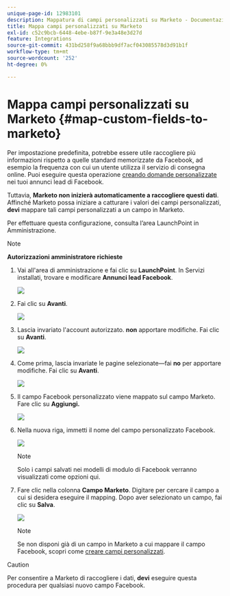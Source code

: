 ```yaml
---
unique-page-id: 12983101
description: Mappatura di campi personalizzati su Marketo - Documentazione Marketo - Documentazione del prodotto
title: Mappa campi personalizzati su Marketo
exl-id: c52c9bcb-6448-4ebe-b87f-9e3a48e3d27d
feature: Integrations
source-git-commit: 431bd258f9a68bbb9df7acf043085578d3d91b1f
workflow-type: tm+mt
source-wordcount: '252'
ht-degree: 0%

---
```


# Mappa campi personalizzati su Marketo {#map-custom-fields-to-marketo}

Per impostazione predefinita, potrebbe essere utile raccogliere più informazioni rispetto a quelle standard memorizzate da Facebook, ad esempio la frequenza con cui un utente utilizza il servizio di consegna online. Puoi eseguire questa operazione [creando domande personalizzate](https://www.facebook.com/business/help/774623835981457?helpref=uf_permalink) nei tuoi annunci lead di Facebook.

Tuttavia, **Marketo non inizierà automaticamente a raccogliere questi dati**. Affinché Marketo possa iniziare a catturare i valori dei campi personalizzati, **devi** mappare tali campi personalizzati a un campo in Marketo.

Per effettuare questa configurazione, consulta l’area LaunchPoint in Amministrazione.

>[!NOTE]
>
>**Autorizzazioni amministratore richieste**

1. Vai all&#39;area di amministrazione e fai clic su **LaunchPoint**. In Servizi installati, trovare e modificare **Annunci lead Facebook**.

   ![](assets/image2017-10-24-9-3a32-3a16.png)

1. Fai clic su **Avanti**.

   ![](assets/image2017-10-24-14-3a55-3a13.png)

1. Lascia invariato l&#39;account autorizzato. **non** apportare modifiche. Fai clic su **Avanti**.

   ![](assets/image2017-10-24-14-3a56-3a48.png)

1. Come prima, lascia invariate le pagine selezionate—fai **no** per apportare modifiche. Fai clic su **Avanti**.

   ![](assets/image2017-10-24-15-3a0-3a54.png)

1. Il campo Facebook personalizzato viene mappato sul campo Marketo. Fare clic su **Aggiungi.**

   ![](assets/image2017-10-24-9-3a33-3a49.png)

1. Nella nuova riga, immetti il nome del campo personalizzato Facebook.

   ![](assets/image2017-10-24-9-3a37-3a3.png)

   >[!NOTE]
   >
   >Solo i campi salvati nei modelli di modulo di Facebook verranno visualizzati come opzioni qui.

1. Fare clic nella colonna **Campo Marketo**. Digitare per cercare il campo a cui si desidera eseguire il mapping. Dopo aver selezionato un campo, fai clic su **Salva**.

   ![](assets/image2017-10-24-11-3a16-3a42.png)

   >[!NOTE]
   >
   >Se non disponi già di un campo in Marketo a cui mappare il campo Facebook, scopri come [creare campi personalizzati](/help/marketo/product-docs/administration/field-management/create-a-custom-field-in-marketo.md).

>[!CAUTION]
>
>Per consentire a Marketo di raccogliere i dati, **devi** eseguire questa procedura per qualsiasi nuovo campo Facebook.
